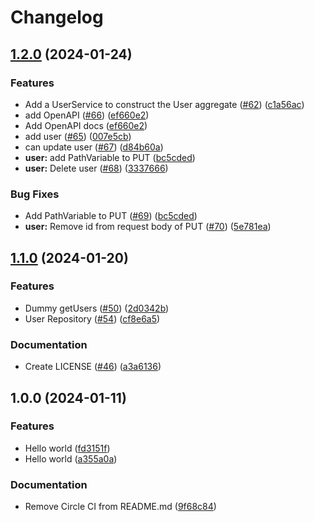 # Changelog

## [1.2.0](https://github.com/tacascer-org/predix/compare/v1.1.0...v1.2.0) (2024-01-24)


### Features

* Add a UserService to construct the User aggregate ([#62](https://github.com/tacascer-org/predix/issues/62)) ([c1a56ac](https://github.com/tacascer-org/predix/commit/c1a56aca8f7fd4d9b817b73bc10623bef2573d58))
* add OpenAPI ([#66](https://github.com/tacascer-org/predix/issues/66)) ([ef660e2](https://github.com/tacascer-org/predix/commit/ef660e269bfe9d1a0d66c2b19e64156521ed9544))
* Add OpenAPI docs ([ef660e2](https://github.com/tacascer-org/predix/commit/ef660e269bfe9d1a0d66c2b19e64156521ed9544))
* add user ([#65](https://github.com/tacascer-org/predix/issues/65)) ([007e5cb](https://github.com/tacascer-org/predix/commit/007e5cb678202407591ee3b2b622d954ab87119c))
* can update user ([#67](https://github.com/tacascer-org/predix/issues/67)) ([d84b60a](https://github.com/tacascer-org/predix/commit/d84b60a6963c2fb336cc6f5afde64dac5485ea87))
* **user:** add PathVariable to PUT ([bc5cded](https://github.com/tacascer-org/predix/commit/bc5cded9cfe4f3e57c1a7d774603d37aba29d659))
* **user:** Delete user ([#68](https://github.com/tacascer-org/predix/issues/68)) ([3337666](https://github.com/tacascer-org/predix/commit/3337666c0bd47befea518e1e08bf0ae26bce87ed))


### Bug Fixes

* Add PathVariable to PUT ([#69](https://github.com/tacascer-org/predix/issues/69)) ([bc5cded](https://github.com/tacascer-org/predix/commit/bc5cded9cfe4f3e57c1a7d774603d37aba29d659))
* **user:** Remove id from request body of PUT ([#70](https://github.com/tacascer-org/predix/issues/70)) ([5e781ea](https://github.com/tacascer-org/predix/commit/5e781ea1936a8226c015924ae6223784768a18ea))

## [1.1.0](https://github.com/tacascer-org/predix/compare/v1.0.0...v1.1.0) (2024-01-20)


### Features

* Dummy getUsers ([#50](https://github.com/tacascer-org/predix/issues/50)) ([2d0342b](https://github.com/tacascer-org/predix/commit/2d0342b2b07e7622fe3509fa2e48f54c2f3e29d1))
* User Repository ([#54](https://github.com/tacascer-org/predix/issues/54)) ([cf8e6a5](https://github.com/tacascer-org/predix/commit/cf8e6a54e1817d740f9139343751feeb27d86c43))


### Documentation

* Create LICENSE ([#46](https://github.com/tacascer-org/predix/issues/46)) ([a3a6136](https://github.com/tacascer-org/predix/commit/a3a6136421386675f61f1279f02b75bb12333914))

## 1.0.0 (2024-01-11)


### Features

* Hello world ([fd3151f](https://github.com/tacascer/predix/commit/fd3151f7bec356e06d28980e8dd9decd754ba6d8))
* Hello world ([a355a0a](https://github.com/tacascer/predix/commit/a355a0ae8cdebe40b03c5019aba7e8667cf3b9b0))


### Documentation

* Remove Circle CI from README.md ([9f68c84](https://github.com/tacascer/predix/commit/9f68c849e7b8b4791e1bf83ab97f175363e074cf))
